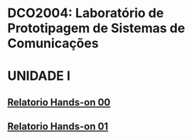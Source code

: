 # DCO2004: Laboratório de Prototipagem de Sistemas de Comunicações
# UNIDADE I
## [Relatorio Hands-on 00](https://github.com/vyktors23/Victor_DCO2004/blob/master/H00/h00_relatorio.ipynb)
## [Relatorio Hands-on 01](https://github.com/vyktors23/Victor_DCO2004/blob/master/H00/h00_relatorio.ipynb)
